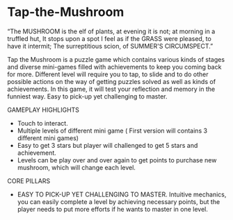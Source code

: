 Tap-the-Mushroom
================

“The MUSHROOM is the elf of plants, at evening it is not; at morning in a truffled hut, It stops upon a spot I feel as if the GRASS were pleased, to have it intermit; The surreptitious scion, of SUMMER'S CIRCUMSPECT.”

Tap the Mushroom is a puzzle game which contains various kinds of stages and diverse mini-games filled with achievements to keep you coming back for more. Different level will require you to tap, to slide and to do other possible actions on the way of getting puzzles solved as well as kinds of achievements. In this game, it will test your reflection and memory in the funniest way. Easy to pick-up yet challenging to master.

GAMEPLAY HIGHLIGHTS
- Touch to interact.
- Multiple levels of different mini game ( First version will contains 3 different mini games)
- Easy to get 3 stars but player will challenged to get 5 stars and achievement.
- Levels can be play over and over again to get points to purchase new mushroom, which will change each level.

CORE PILLARS
- EASY TO PICK-UP YET CHALLENGING TO MASTER.
Intuitive mechanics, you can easily complete a level by achieving necessary points, but the player needs to put more efforts if he wants to master in one level.
